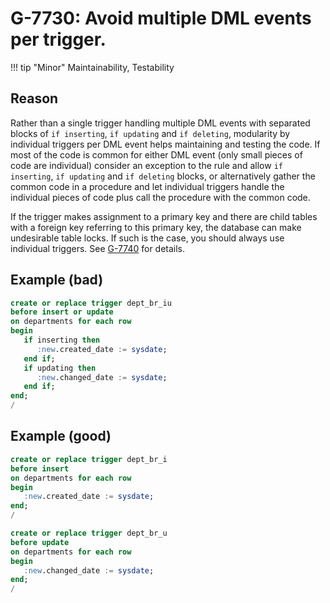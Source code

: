 # G-7730: Avoid multiple DML events per trigger.

!!! tip "Minor"
    Maintainability, Testability

## Reason

Rather than a single trigger handling multiple DML events with separated blocks of `if inserting`, `if updating` and `if deleting`, modularity by individual triggers per DML event helps maintaining and testing the code. If most of the code is common for either DML event (only small pieces of code are individual) consider an exception to the rule and allow `if inserting`, `if updating` and `if deleting` blocks, or alternatively gather the common code in a procedure and let individual triggers handle the individual pieces of code plus call the procedure with the common code.

If the trigger makes assignment to a primary key and there are child tables with a foreign key referring to this primary key, the database can make undesirable table locks. If such is the case, you should always use individual triggers. See [G-7740](../../../../4-language-usage/7-stored-objects/7-triggers/g-7740) for details.

## Example (bad)

``` sql
create or replace trigger dept_br_iu
before insert or update
on departments for each row
begin
   if inserting then
      :new.created_date := sysdate;
   end if;
   if updating then
      :new.changed_date := sysdate;
   end if;
end;
/
```

## Example (good)

``` sql
create or replace trigger dept_br_i
before insert
on departments for each row
begin
   :new.created_date := sysdate;
end;
/

create or replace trigger dept_br_u
before update
on departments for each row
begin
   :new.changed_date := sysdate;
end;
/
```
